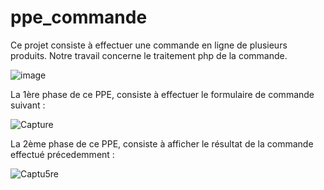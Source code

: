 # ppe_commande

Ce projet consiste à effectuer une commande en ligne de plusieurs produits. 
Notre travail concerne le traitement php de la commande. 

![image](https://user-images.githubusercontent.com/65156750/116003259-8dd83d80-a5fd-11eb-8553-3ca31a6b29e0.png)




La 1ère phase de ce PPE, consiste à effectuer le formulaire de commande suivant : 

![Capture](https://user-images.githubusercontent.com/65156750/120107049-b523ac80-c15f-11eb-8496-1be2f84a394b.PNG)

La 2ème phase de ce PPE, consiste à afficher le résultat de la commande effectué précedemment : 

![Captu5re](https://user-images.githubusercontent.com/65156750/120107051-b654d980-c15f-11eb-82e9-58f24e23b294.PNG)


